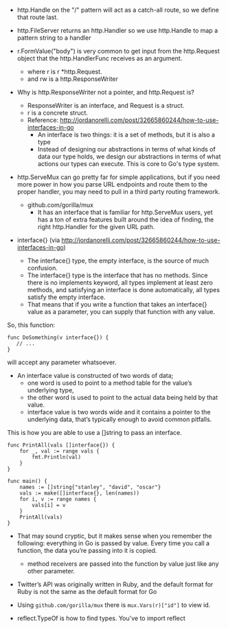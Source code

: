 - http.Handle on the "/" pattern will act as a catch-all route, so we define that route last. 

- http.FileServer returns an http.Handler so we use http.Handle to map a pattern string to a handler

- r.FormValue("body") is very common to get input from the http.Request object that the http.HandlerFunc receives as an argument.
	- where r is r *http.Request.
	- and rw is a http.ResponseWriter

- Why is http.ResponseWriter not a pointer, and http.Request is?
	- ResponseWriter is an interface, and Request is a struct.
	- r is a concrete struct.
	- Reference: http://jordanorelli.com/post/32665860244/how-to-use-interfaces-in-go
		- An interface is two things: it is a set of methods, but it is also a type
		- Instead of designing our abstractions in terms of what kinds of data our type holds, we design our abstractions in terms of what actions our types can execute. This is core to Go's type system.

- http.ServeMux can go pretty far for simple applications, but if you need more power in how you parse URL endpoints and route them to the proper handler, you may need to pull in a third party routing framework.
	- github.com/gorilla/mux
		- It has an interface that is familiar for http.ServeMux users, yet has a ton of extra features built around the idea of finding, the right http.Handler for the given URL path.

- interface{} (via http://jordanorelli.com/post/32665860244/how-to-use-interfaces-in-go)
	- The interface{} type, the empty interface, is the source of much confusion.
	- The interface{} type is the interface that has no methods. Since there is no implements keyword, all types implement at least zero methods, and satisfying an interface is done automatically, all types satisfy the empty interface.
	- That means that if you write a function that takes an interface{} value as a parameter, you can supply that function with any value.

So, this function:

```
func DoSomething(v interface{}) {
   // ...
}
```

will accept any parameter whatsoever.

- An interface value is constructed of two words of data;
	- one word is used to point to a method table for the value’s underlying type,
	- the other word is used to point to the actual data being held by that value.
	- interface value is two words wide and it contains a pointer to the underlying data, that’s typically enough to avoid common pitfalls.

This is how you are able to use a []string to pass an interface.

```
func PrintAll(vals []interface{}) {
    for _, val := range vals {
        fmt.Println(val)
    }
}

func main() {
    names := []string{"stanley", "david", "oscar"}
    vals := make([]interface{}, len(names))
    for i, v := range names {
        vals[i] = v
    }
    PrintAll(vals)
}
```

- That may sound cryptic, but it makes sense when you remember the following: everything in Go is passed by value. Every time you call a function, the data you’re passing into it is copied.
	- method receivers are passed into the function by value just like any other parameter.

- Twitter’s API was originally written in Ruby, and the default format for Ruby is not the same as the default format for Go

- Using `github.com/gorilla/mux` there is `mux.Vars(r)["id"]` to view id.

- reflect.TypeOf is how to find types. You've to import reflect